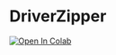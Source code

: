 # DriverZipper


[![Open In Colab](https://colab.research.google.com/assets/colab-badge.svg)](https://colab.research.google.com/drive/16-lvQlk7PIhbYg9uULRY21-AXccpaYi4)
